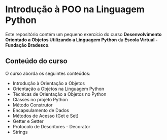 # Introdução à POO na Linguagem Python

Este repositório contém um pequeno exercício do curso **Desenvolvimento Orientado a Objetos Utilizando a Linguagem Python** da **Escola Virtual - Fundação Bradesco**. 

## Conteúdo do curso

O curso aborda os seguintes conteúdos:

- Introdução à Orientação a Objetos
- Orientação a Objetos na Linguagem Python
- Técnicas de Orientação a Objetos no Python
- Classes no projeto Python
- Método Construtor
- Encapsulamento de Dados
- Métodos de Acesso (Get e Set)
- Getter e Setter
- Protocolo de Descritores - Decorator
- Strings
